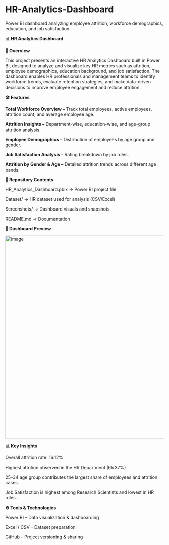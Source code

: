 # HR-Analytics-Dashboard

Power BI dashboard analyzing employee attrition, workforce demographics, education, and job satisfaction

**📊 HR Analytics Dashboard**


**📌 Overview**

This project presents an interactive HR Analytics Dashboard built in Power BI, designed to analyze and visualize key HR metrics such as attrition, employee demographics, education background, and job satisfaction. The dashboard enables HR professionals and management teams to identify workforce trends, evaluate retention strategies, and make data-driven decisions to improve employee engagement and reduce attrition.


**🛠️ Features**

**Total Workforce Overview –** Track total employees, active employees, attrition count, and average employee age.

**Attrition Insights –** Department-wise, education-wise, and age-group attrition analysis.

**Employee Demographics –** Distribution of employees by age group and gender.

**Job Satisfaction Analysis –** Rating breakdown by job roles.

**Attrition by Gender & Age –** Detailed attrition trends across different age bands.


**📂 Repository Contents**

HR_Analytics_Dashboard.pbix → Power BI project file

Dataset/ → HR dataset used for analysis (CSV/Excel)

Screenshots/ → Dashboard visuals and snapshots

README.md → Documentation


**📸 Dashboard Preview**


<img width="1145" height="641" alt="image" src="https://github.com/user-attachments/assets/2c7f8089-dc2c-47b6-b56f-e32376d46de1" />



**📊 Key Insights**

Overall attrition rate: 16.12%

Highest attrition observed in the HR Department (65.37%)

25–34 age group contributes the largest share of employees and attrition cases.

Job Satisfaction is highest among Research Scientists and lowest in HR roles.


**⚙️ Tools & Technologies**

Power BI – Data visualization & dashboarding

Excel / CSV – Dataset preparation

GitHub – Project versioning & sharing
